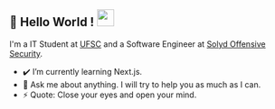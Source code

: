  ## 👋 Hello World !    <img src="https://www.pinclipart.com/picdir/big/131-1311752_earth-gif-earth-animated-gif-png-clipart.png" width="30px">
  
I'm a IT Student at [UFSC](https://ufsc.br/) and a Software Engineer at [Solyd Offensive Security](https://solyd.com.br/).
- ✔️ I’m currently learning Next.js. 
- 💬 Ask me about anything. I will try to help you as much as I can.
- ⚡ Quote: Close your eyes and open your mind.


<!-- ### 🔧 Technologies & Tools
<code><img height="30" src="https://upload.wikimedia.org/wikipedia/commons/thumb/0/0a/Python.svg/1200px-Python.svg.png"></code>
<code><img height="30" src="https://www.edgica.com/wp-content/files/django-logo-big.jpg"></code>
<code><img height="30" src="https://miro.medium.com/max/438/1*0G5zu7CnXdMT9pGbYUTQLQ.png"></code>
<code><img height="30" src="https://miro.medium.com/max/611/1*SW9IzqGWq8n-uhK7UWwzZA.png"></code>
<code><img height="35" src="https://upload.wikimedia.org/wikipedia/commons/thumb/a/a7/React-icon.svg/1200px-React-icon.svg.png"></code>
<code><img height="35" src="https://blog.telexarsoftware.com/wp-content/uploads/2019/11/logo-redux.png"></code>
<code><img height="35" src="https://www.mundojs.com.br/wp-content/uploads/2018/10/maxresdefault-1232x693.jpg"></code>
<code><img height="30" src="https://upload.wikimedia.org/wikipedia/commons/thumb/9/99/Unofficial_JavaScript_logo_2.svg/1200px-Unofficial_JavaScript_logo_2.svg.png"></code>
<code><img height="30" src="https://upload.wikimedia.org/wikipedia/commons/thumb/8/80/HTML5_logo_resized.svg/1200px-HTML5_logo_resized.svg.png"></code>
<code><img height="30" src="https://upload.wikimedia.org/wikipedia/commons/d/d5/CSS3_logo_and_wordmark.svg"></code>
 <code><img height="30" src="https://snipcart.com/media/205228/tailwindcss-tutorial.png"></code>
<code><img height="30" src="https://cdn.vox-cdn.com/thumbor/ZlgJZZHewoP4X9oOp9v9WiWi7yc=/1400x1050/filters:format(jpeg)/cdn.vox-cdn.com/uploads/chorus_asset/file/16213725/git.jpg"></code>

<!-- <code><img height="30" src="https://www.mundojs.com.br/wp-content/uploads/2018/10/maxresdefault-1232x693.jpg"></code>
// <code><img height="30" src="https://raw.githubusercontent.com/github/explore/80688e429a7d4ef2fca1e82350fe8e3517d3494d/topics/docker/docker.png"></code>
// <code><img height="30" src="https://raw.githubusercontent.com/github/explore/80688e429a7d4ef2fca1e82350fe8e3517d3494d/topics/postgresql/postgresql.png"></code>
// -->






